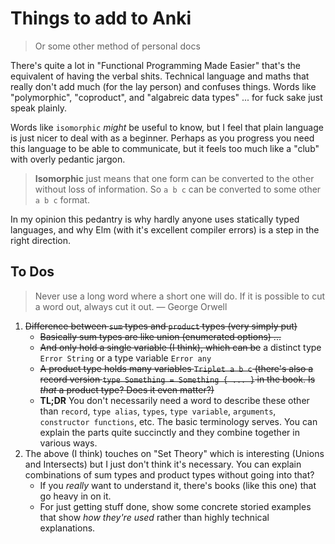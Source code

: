 # Things to add to Anki

> Or some other method of personal docs

There's quite a lot in "Functional Programming Made Easier" that's the equivalent of having the verbal shits. Technical language and maths that really don't add much (for the lay person) and confuses things. Words like "polymorphic", "coproduct", and "algabreic data types" ... for fuck sake just speak plainly.

Words like `isomorphic` _might_ be useful to know, but I feel that plain language is just nicer to deal with as a beginner. Perhaps as you progress you need this language to be able to communicate, but it feels too much like a "club" with overly pedantic jargon.

> **Isomorphic** just means that one form can be converted to the other without loss of information. So `a b c` can be converted to some other `a b c` format.

In my opinion this pedantry is why hardly anyone uses statically typed languages, and why Elm (with it's excellent compiler errors) is a step in the right direction.

## To Dos

> Never use a long word where a short one will do.
> If it is possible to cut a word out, always cut it out.
> — George Orwell

1. <s>Difference between `sum` types and `product` types (very simply put)</s>
    - <s>Basically sum types are like union (enumerated options) ...</s>
    - <s>And only hold a single variable (I think), which can be</s> a distinct type `Error String` or a type variable `Error any`
    - <s>A product type holds many variables `Triplet a b c` (there's also a record version `type Something = Something { ... }` in the book. Is _that_ a product type? Does it even matter?)</s>
    - **TL;DR** You don't necessarily need a word to describe these other than `record`, `type alias`, `types`, `type variable`, `arguments`, `constructor functions`, etc. The basic terminology serves. You can explain the parts quite succinctly and they combine together in various ways.
2. The above (I think) touches on "Set Theory" which is interesting (Unions and Intersects) but I just don't think it's necessary. You can explain combinations of sum types and product types without going into that?
    - If you _really_ want to understand it, there's books (like this one) that go heavy in on it.
    - For just getting stuff done, show some concrete storied examples that show _how they're used_ rather than highly technical explanations.
